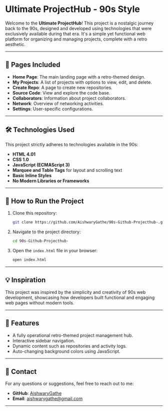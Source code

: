 # Ultimate ProjectHub - 90s Style

Welcome to the **Ultimate ProjectHub**! This project is a nostalgic journey back to the 90s, designed and developed using technologies that were exclusively available during that era. It's a simple yet functional web platform for organizing and managing projects, complete with a retro aesthetic.

---

## 📂 Pages Included

- **Home Page**: The main landing page with a retro-themed design.
- **My Projects**: A list of projects with options to view, edit, and delete.
- **Create Repo**: A page to create new repositories.
- **Source Code**: View and explore the code base.
- **Collaborators**: Information about project collaborators.
- **Network**: Overview of networking activities.
- **Settings**: User-specific configurations.

---

## 🛠️ Technologies Used

This project strictly adheres to technologies available in the 90s:

- **HTML 4.01**
- **CSS 1.0**
- **JavaScript (ECMAScript 3)**
- **Marquee and Table Tags** for layout and scrolling text
- **Basic Inline Styles**
- **No Modern Libraries or Frameworks**

---

## 🚀 How to Run the Project

1. Clone this repository:
   ```bash
   git clone https://github.com/AishwaryGathe/90s-Github-Projecthub-.git
   ```
2. Navigate to the project directory:
   ```bash
   cd 90s-Github-Projecthub-
   ```
3. Open the `index.html` file in your browser:
   ```bash
   open index.html
   ```

---

## 💡 Inspiration

This project was inspired by the simplicity and creativity of 90s web development, showcasing how developers built functional and engaging web pages without modern tools.

---

## 🌟 Features

- A fully operational retro-themed project management hub.
- Interactive sidebar navigation.
- Dynamic content such as repositories and activity logs.
- Auto-changing background colors using JavaScript.

---

## 📧 Contact

For any questions or suggestions, feel free to reach out to me:

- **GitHub**: [AishwaryGathe](https://github.com/AishwaryGathe)
- **Email**: aishwarygathe@gmail.com

---
